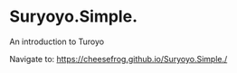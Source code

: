 # Suryoyo.Simple.
An introduction to Turoyo

Navigate to: https://cheesefrog.github.io/Suryoyo.Simple./
